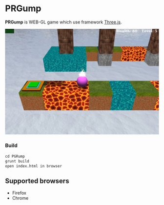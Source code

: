 # PRGump
**PRGump** is WEB-GL game which use framework [Three.js](http://threejs.org/).

![alt tag](https://github.com/Allda/Prgump/blob/master/img/screenshot.png)


### Build
```
cd PGRump
grunt build
open index.html in browser
```

## Supported browsers
* Firefox
* Chrome
